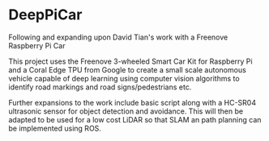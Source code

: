 # DeepPiCar
Following and expanding upon David Tian's work with a Freenove Raspberry Pi Car

This project uses the Freenove 3-wheeled Smart Car Kit for Raspberry Pi and a Coral Edge TPU from Google to create a small scale autonomous vehicle capable of deep learning  using computer vision algorithms to identify road markings and road signs/pedestrians etc.

Further expansions to the work include basic script along with a HC-SR04 ultrasonic sensor for object detection and avoidance. This will then be adapted to be used for a low cost LiDAR so that SLAM an path planning can be implemented using ROS.
